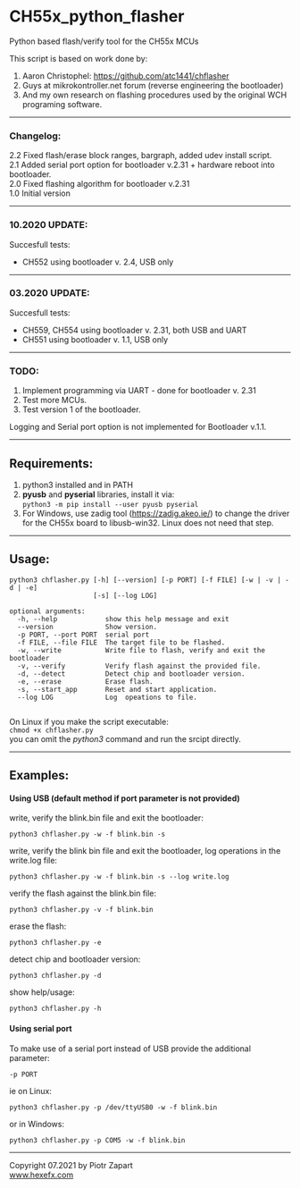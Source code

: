 # CH55x_python_flasher
Python based flash/verify tool for the CH55x MCUs

This script is based on work done by:
1. Aaron Christophel: https://github.com/atc1441/chflasher  
2. Guys at mikrokontroller.net forum (reverse engineering the bootloader)  
3. And my own research on flashing procedures used by the original WCH programing software. 

___
### Changelog:
2.2 Fixed flash/erase block ranges, bargraph, added udev install script.  
2.1 Added serial port option for bootloader v.2.31 + hardware reboot into bootloader.  
2.0 Fixed flashing algorithm for bootloader v.2.31  
1.0 Initial version

___
### 10.2020 UPDATE:  
Succesfull tests:
- CH552 using bootloader v. 2.4, USB only

___
### 03.2020 UPDATE:  
Succesfull tests:

- CH559, CH554 using bootloader v. 2.31, both USB and UART  
- CH551 using bootloader v. 1.1, USB only  

___
### TODO:
1. Implement programming via UART - done for bootloader v. 2.31  
2. Test more MCUs.   
3. Test version 1 of the bootloader.  
    
Logging and Serial port option is not implemented for Bootloader v.1.1.  

___
## Requirements:  
1. python3 installed and in PATH
2. **pyusb** and **pyserial** libraries, install it via:  
   ```python3 -m pip install --user pyusb pyserial```
3. For Windows, use zadig tool (https://zadig.akeo.ie/) to change the driver for the CH55x board to libusb-win32. Linux does not need that step.  

___
## Usage:

```
python3 chflasher.py [-h] [--version] [-p PORT] [-f FILE] [-w | -v | -d | -e]
                     [-s] [--log LOG]

optional arguments:
  -h, --help            show this help message and exit
  --version             Show version.
  -p PORT, --port PORT  serial port
  -f FILE, --file FILE  The target file to be flashed.
  -w, --write           Write file to flash, verify and exit the bootloader
  -v, --verify          Verify flash against the provided file.
  -d, --detect          Detect chip and bootloader version.
  -e, --erase           Erase flash.
  -s, --start_app       Reset and start application.
  --log LOG             Log  opeations to file.


```
On Linux if you make the script executable:  
```chmod +x chflasher.py```  
you can omit the _python3_ command and run the srcipt directly.  


___
## Examples:

#### Using USB (default method if port parameter is not provided)

write, verify the blink.bin file and exit the bootloader:  

```python3 chflasher.py -w -f blink.bin -s```  

write, verify the blink bin file and exit the bootloader, log operations in the write.log file:

```python3 chflasher.py -w -f blink.bin -s --log write.log```  

verify the flash against the blink.bin file:  

```python3 chflasher.py -v -f blink.bin```   

erase the flash:  

```python3 chflasher.py -e```  

detect chip and bootloader version:  

```python3 chflasher.py -d```  

show help/usage:  

```python3 chflasher.py -h```  


#### Using serial port
To make use of a serial port instead of USB provide the additional parameter:  

```-p PORT ```  

ie on Linux:

```python3 chflasher.py -p /dev/ttyUSB0 -w -f blink.bin```  

or in Windows:  

```python3 chflasher.py -p COM5 -w -f blink.bin```  

___

Copyright 07.2021 by Piotr Zapart  
www.hexefx.com
